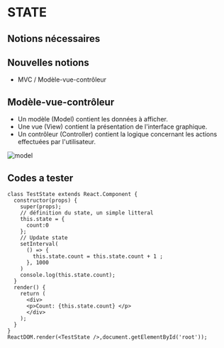 # STATE

## Notions nécessaires


## Nouvelles notions
- MVC / Modèle-vue-contrôleur

## Modèle-vue-contrôleur
- Un modèle (Model) contient les données à afficher.
- Une vue (View) contient la présentation de l'interface graphique.
- Un contrôleur (Controller) contient la logique concernant les actions effectuées par l'utilisateur.

![model](https://upload.wikimedia.org/wikipedia/commons/thumb/a/a0/MVC-Process.svg/1200px-MVC-Process.svg.png)

## Codes a tester
```
class TestState extends React.Component {
  constructor(props) {
    super(props);
    // définition du state, un simple litteral
    this.state = {
      count:0
    };
    // Update state
    setInterval(
      () => {
        this.state.count = this.state.count + 1 ;
      }, 1000
    )
    console.log(this.state.count);
  }
  render() {
    return (
      <div>
      <p>Count: {this.state.count} </p>
      </div>
    );
  }
}
ReactDOM.render(<TestState />,document.getElementById('root'));
```
